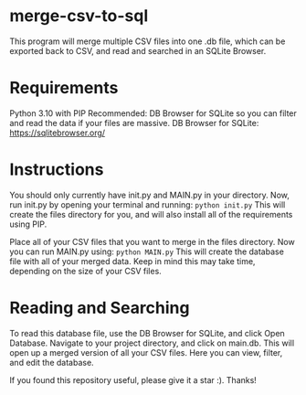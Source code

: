 # merge-csv-to-sql
This program will merge multiple CSV files into one .db file, which can be exported back to CSV, and read and searched in an SQLite Browser.

# Requirements
Python 3.10 with PIP
Recommended: DB Browser for SQLite so you can filter and read the data if your files are massive.
DB Browser for SQLite: https://sqlitebrowser.org/
# Instructions
You should only currently have init.py and MAIN.py in your directory. Now, run init.py by opening your terminal and running:
`python init.py`
This will create the files directory for you, and will also install all of the requirements using PIP.

Place all of your CSV files that you want to merge in the files directory. Now you can run MAIN.py using:
`python MAIN.py`
This will create the database file with all of your merged data.
Keep in mind this may take time, depending on the size of your CSV files. 

# Reading and Searching

To read this database file, use the DB Browser for SQLite, and click Open Database. Navigate to your project directory, and click on main.db. This will open up a merged version of all your CSV files. Here you can view, filter, and edit the database.

If you found this repository useful, please give it a star :). Thanks!

